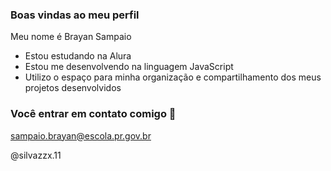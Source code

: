 ### Boas vindas ao meu perfil

Meu nome é Brayan Sampaio

- Estou estudando na Alura
- Estou me desenvolvendo na linguagem JavaScript
- Utilizo o espaço para minha organização e compartilhamento dos meus projetos desenvolvidos

### Você entrar em contato comigo 📧

sampaio.brayan@escola.pr.gov.br

@silvazzx.11

![]()
